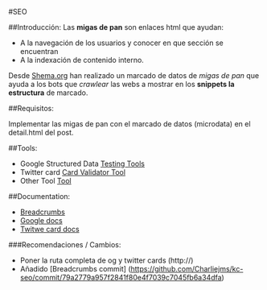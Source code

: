 #SEO

##Introducción: 
Las **migas de pan** son enlaces html que ayudan:
 
 - A la navegación de los usuarios y conocer en que sección se encuentran  
 - A la indexación de contenido interno. 
 
 Desde [Shema.org](http://shema.org/) han realizado un marcado de datos de *migas de pan* 
 que ayuda a los bots que *crawlear* las webs a mostrar en los **snippets la estructura** de marcado.

##Requisitos:

Implementar las migas de pan con el marcado de datos (microdata) en el 
detail.html del post.

##Tools:

- Google Structured Data [Testing Tools](https://search.google.com/structured-data/testing-tool)
- Twitter card [Card Validator Tool](https://cards-dev.twitter.com/validator)
- Other Tool [Tool](http://webcodetools.com/)

##Documentation:
- [Breadcrumbs](https://developers.google.com/search/docs/data-types/breadcrumbs)
- [Google docs](https://developers.google.com/search/docs/guides/)
- [Twitwe card docs](https://dev.twitter.com/cards/overview)

###Recomendaciones / Cambios:
- Poner la ruta completa de og y twitter cards (http://)
- Añadido [Breadcrumbs commit] (https://github.com/Charliejms/kc-seo/commit/79a2779a957f2841f80e4f7039c7045fb6a34dfa)
 